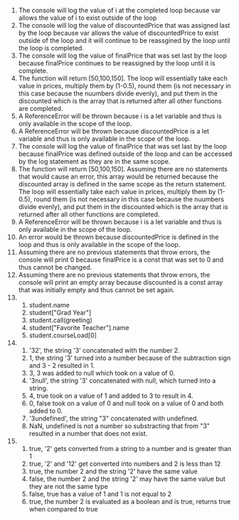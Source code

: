 1. The console will log the value of i at the completed loop because var allows the value of i to exist outside of the loop
2. The console will log the value of discountedPrice that was assigned last by the loop because var allows the value of discountedPrice to exist outside of the loop and it will continue to be reassgined by the loop until the loop is completed.
3. The console will log the value of finalPrice that was set last by the loop because finalPrice continues to be reassigned by the loop until it is complete.
4. The function will return [50,100,150]. The loop will essentially take each value in prices, multiply them by (1-0.5), round them (is not necessary in this case because the nuumbers divide evenly), and put them in the discounted which is the array that is returned after all other functions are completed.
5. A ReferenceError will be thrown because i is a let variable and thus is only available in the scope of the loop.
6. A ReferenceError will be thrown because discountedPrice is a let variable and thus is only available in the scope of the loop.
7. The console will log the value of finalPrice that was set last by the loop because finalPrice was defined outside of the loop and can be accessed by the log statement as they are in the same scope.
8. The function will return [50,100,150]. Assuming there are no statements that would cause an error, this array would be returned because the discounted array is defined in the same scope as the return statement. The loop will essentially take each value in prices, multiply them by (1-0.5), round them (is not necessary in this case because the nuumbers divide evenly), and put them in the discounted which is the array that is returned after all other functions are completed.
9. A ReferenceError will be thrown because i is a let variable and thus is only available in the scope of the loop.
10. An error would be thrown because discountedPrice is defined in the loop  and thus is only available in the scope of the loop.
11. Assuming there are no previous statements that throw errors, the console will print 0 because finalPrice is a const that was set to 0 and thus cannot be changed.
12. Assuming there are no previous statements that throw errors, the console will print an empty array because discounted is a const array that was initially empty and thus cannot be set again.
13.   
    1. student.name
    2. student["Grad Year"]
    3. student.call(greeting)
    4. student["Favorite Teacher"].name
    5. student.courseLoad[0]
14.   
    1.  '32', the string '3' concatenated with the number 2.
    2.  1, the string '3' turned into a number because of the subtraction sign and 3 - 2 resulted in 1.
    3.  3, 3 was added to null which took on a value of 0.
    4.  '3null', the string '3' concatenated with null, which turned into a string.
    5.  4, true took on a value of 1 and added to 3 to result in 4.
    6.  0, false took on a value of 0 and null took on a value of 0 and both added to 0.
    7.  '3undefined', the string "3" concatenated with undefined.
    8.  NaN, undefined is not a number so substracting that from "3" resulted in a number that does not exist.
15. 
    1.  true, '2' gets converted from a string to a number and is greater than 1
    2.  true, '2' and '12' get converted into numbers and 2 is less than 12
    3.  true, the number 2 and the string '2' have the same value
    4.  false, the number 2 and the string '2' may have the same value but they are not the same type
    5.  false, true has a value of 1 and 1 is not equal to 2
    6.  true, the number 2 is evaluated as a boolean and is true, returns true when compared to true